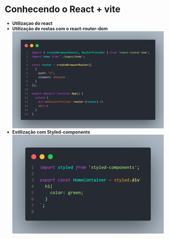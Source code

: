 # Conhecendo o React + vite
- **Utilizaçao do react**
- **Utilização de rostas com o react-router-dom** 
![Print do app.jsx mostrando o uso do react-router-dom](./public/print-app-jsx.png)
- **Estilização com Styled-components**
![Print do app.jsx mostrando o uso do react-router-dom](./public/print-home-styles.png)
